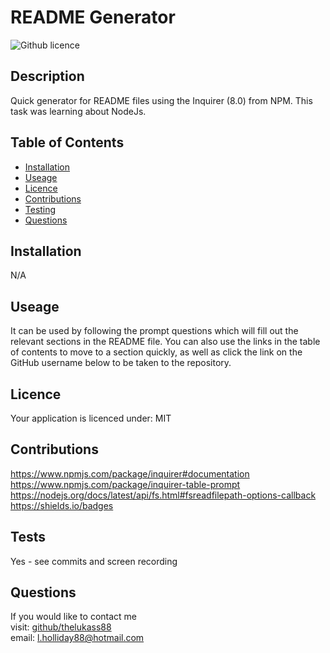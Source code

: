 # README Generator
![Github licence](https://img.shields.io/badge/your_licence:-MIT-blue.svg)
## Description
Quick generator for README files using the Inquirer (8.0) from NPM. This task was learning about NodeJs. 
## Table of Contents
* [Installation](#installation)
* [Useage](#useage)
* [Licence](#licence)
* [Contributions](#contributors)
* [Testing](#tests)
* [Questions](#questions)
## Installation
N/A
## Useage
It can be used by following the prompt questions which will fill out the relevant sections in the README file. You can also use the links in the table of contents to move to a section quickly, as well as click the link on the GitHub username below to be taken to the repository. 
## Licence
Your application is licenced under: MIT
## Contributions
https://www.npmjs.com/package/inquirer#documentation
https://www.npmjs.com/package/inquirer-table-prompt
https://nodejs.org/docs/latest/api/fs.html#fsreadfilepath-options-callback
https://shields.io/badges
## Tests
Yes - see commits and screen recording
## Questions
If you would like to contact me<br>
visit: [github/thelukass88](https://github.com/thelukass88)<br>
email: l.holliday88@hotmail.com
